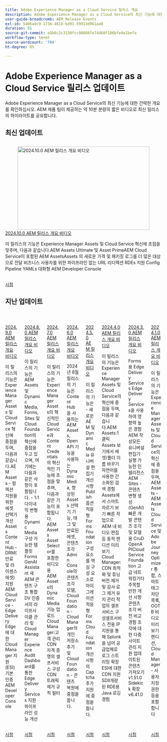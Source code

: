 ```yaml
---
title: Adobe Experience Manager as a Cloud Service 릴리스 개요
description: Adobe Experience Manager as a Cloud Service의 최신 기능에 대한 간략한 개요 보기
user-guide-breadcrumb: AEM Release Events
exl-id: 5406adc9-173b-461b-bd91-59913d961aa0
duration: 91
source-git-commit: a5b6c2c3150fcc98686fe74d68f186bfe4e1befa
workflow-type: tm+mt
source-wordcount: '784'
ht-degree: 6%

---
```


# Adobe Experience Manager as a Cloud Service 릴리스 업데이트

Adobe Experience Manager as a Cloud Service의 최신 기능에 대한 간략한 개요를 확인하십시오. AEM 제품 팀이 제공하는 약 10분 분량의 짧은 비디오로 최신 릴리스의 하이라이트를 공유합니다.

## 최신 업데이트

<!-- CARDS
{cta = Watch}

* 2024/2024-10-0.md

-->
<!-- START CARDS HTML - DO NOT MODIFY BY HAND -->
<div class="columns">
    <div class="column is-half-tablet is-half-desktop is-one-third-widescreen" aria-label="2024.10.0 AEM Release Overview Video">
        <div class="card" style="height: 100%; display: flex; flex-direction: column; height: 100%;">
            <div class="card-image">
                <figure class="image x-is-16by9">
                    <a href="2024/2024-10-0.md" title="2024.10.0 AEM 릴리스 개요 비디오" target="_blank" rel="referrer">
                        <img class="is-bordered-r-small" src="https://video.tv.adobe.com/v/3440501/?format=jpeg&nocache=1732753737912" alt="2024.10.0 AEM 릴리스 개요 비디오"
                             style="width: 100%; aspect-ratio: 16 / 9; object-fit: cover; overflow: hidden; display: block; margin: auto;">
                    </a>
                </figure>
            </div>
            <div class="card-content is-padded-small" style="display: flex; flex-direction: column; flex-grow: 1; justify-content: space-between;">
                <div class="top-card-content">
                    <p class="headline is-size-6 has-text-weight-bold">
                        <a href="2024/2024-10-0.md" target="_blank" rel="referrer" title="2024.10.0 AEM 릴리스 개요 비디오">2024.10.0 AEM 릴리스 개요 비디오</a>
                    </p>
                    <p class="is-size-6">이 릴리스의 기능은 Experience Manager Assets 및 Cloud Service 혁신에 초점을 맞추며, 다음과 같습니다.AEM Assets Ultimate 및 Asset PrimeAEM Cloud Service이 포함된 AEM AssetsAssets 의 새로운 가격 및 패키징 로그를 더 많은 대상으로 전달 비즈니스 사용자를 위한 파이프라인 없는 URL 리디렉션 RDE​s 지원 Config Pipeline YAMLs​ 대화형 AEM Developer Console</p>
                </div>
                <a href="2024/2024-10-0.md" target="_blank" rel="referrer" class="spectrum-Button spectrum-Button--outline spectrum-Button--primary spectrum-Button--sizeM" style="align-self: flex-start; margin-top: 1rem;">
                    <span class="spectrum-Button-label has-no-wrap has-text-weight-bold">시청</span>
                </a>
            </div>
        </div>
    </div>
</div>
<!-- END CARDS HTML - DO NOT MODIFY BY HAND -->

## 지난 업데이트

<!-- CARDS
{cta = Watch}

  * 2024/2024-9-0.md
  * 2024/2024-8-0.md
  * 2024/2024-7-0.md
  * 2024/2024-6-0.md
  * 2024/2024-5-0.md
  * 2024/2024-4-0.md
  * 2024/2024-3-0.md
  * 2024/2024-1-0.md
  
-->
<!-- START CARDS HTML - DO NOT MODIFY BY HAND -->
<div class="columns">
    <div class="column is-half-tablet is-half-desktop is-one-third-widescreen" aria-label="2024.9.0 AEM Release Overview Video">
        <div class="card" style="height: 100%; display: flex; flex-direction: column; height: 100%;">
            <div class="card-image">
                <figure class="image x-is-16by9">
                    <a href="2024/2024-9-0.md" title="2024.9.0 AEM 릴리스 개요 비디오" target="_blank" rel="referrer">
                        <img class="is-bordered-r-small" src="https://video.tv.adobe.com/v/3434847/?format=jpeg&nocache=1732753739303" alt="2024.9.0 AEM 릴리스 개요 비디오"
                             style="width: 100%; aspect-ratio: 16 / 9; object-fit: cover; overflow: hidden; display: block; margin: auto;">
                    </a>
                </figure>
            </div>
            <div class="card-content is-padded-small" style="display: flex; flex-direction: column; flex-grow: 1; justify-content: space-between;">
                <div class="top-card-content">
                    <p class="headline is-size-6 has-text-weight-bold">
                        <a href="2024/2024-9-0.md" target="_blank" rel="referrer" title="2024.9.0 AEM 릴리스 개요 비디오">2024.9.0 AEM 릴리스 개요 비디오</a>
                    </p>
                    <p class="is-size-6">이 릴리스의 기능은 Experience Manager Assets 및 Cloud Service 혁신에 중점을 두며, 다음과 같습니다.AEM Assets - 컬렉션 지원을 위한 에셋 선택기 개선​Assets Content Hub - DRM(만료 및 라이센스 에셋) 지원​AEM Cloud Service - Edge Delivery​Edge에 대한 Cloud Manager 지원(ESI) ​ 기본 인증​AEM Developer Console</p>
                </div>
                <a href="2024/2024-9-0.md" target="_blank" rel="referrer" class="spectrum-Button spectrum-Button--outline spectrum-Button--primary spectrum-Button--sizeM" style="align-self: flex-start; margin-top: 1rem;">
                    <span class="spectrum-Button-label has-no-wrap has-text-weight-bold">시청</span>
                </a>
            </div>
        </div>
    </div>
    <div class="column is-half-tablet is-half-desktop is-one-third-widescreen" aria-label="2024.8.0 AEM Release Overview Video">
        <div class="card" style="height: 100%; display: flex; flex-direction: column; height: 100%;">
            <div class="card-image">
                <figure class="image x-is-16by9">
                    <a href="2024/2024-8-0.md" title="2024.8.0 AEM 릴리스 개요 비디오" target="_blank" rel="referrer">
                        <img class="is-bordered-r-small" src="https://video.tv.adobe.com/v/3433381/?format=jpeg&nocache=1732753739298" alt="2024.8.0 AEM 릴리스 개요 비디오"
                             style="width: 100%; aspect-ratio: 16 / 9; object-fit: cover; overflow: hidden; display: block; margin: auto;">
                    </a>
                </figure>
            </div>
            <div class="card-content is-padded-small" style="display: flex; flex-direction: column; flex-grow: 1; justify-content: space-between;">
                <div class="top-card-content">
                    <p class="headline is-size-6 has-text-weight-bold">
                        <a href="2024/2024-8-0.md" target="_blank" rel="referrer" title="2024.8.0 AEM 릴리스 개요 비디오">2024.8.0 AEM 릴리스 개요 비디오</a>
                    </p>
                    <p class="is-size-6">이 릴리스의 기능은 AEM Assets 및 Dynamic Media, Forms, Sites 및 Cloud Foundation의 혁신에 중점을 두고 있으며, 여기에는 다음과 같은 사항이 포함됩니다. - 1:1 다이내믹 변형용 Dynamic Media 구성 가능한 템플릿 Forms GenAI Assistant 새 AEM 콘텐츠 구조 통합​DV 인증서의 라이프사이클 관리 및 Cloud Manager Experience Audit Dashboard를 통한 Edge Delivery Services 지원 파이프라인 성능 개선</p>
                </div>
                <a href="2024/2024-8-0.md" target="_blank" rel="referrer" class="spectrum-Button spectrum-Button--outline spectrum-Button--primary spectrum-Button--sizeM" style="align-self: flex-start; margin-top: 1rem;">
                    <span class="spectrum-Button-label has-no-wrap has-text-weight-bold">시청</span>
                </a>
            </div>
        </div>
    </div>
    <div class="column is-half-tablet is-half-desktop is-one-third-widescreen" aria-label="2024.7.0 AEM Release Overview Video">
        <div class="card" style="height: 100%; display: flex; flex-direction: column; height: 100%;">
            <div class="card-image">
                <figure class="image x-is-16by9">
                    <a href="2024/2024-7-0.md" title="2024.7.0 AEM 릴리스 개요 비디오" target="_blank" rel="referrer">
                        <img class="is-bordered-r-small" src="https://video.tv.adobe.com/v/3431707/?format=jpeg&nocache=1732753739316" alt="2024.7.0 AEM 릴리스 개요 비디오"
                             style="width: 100%; aspect-ratio: 16 / 9; object-fit: cover; overflow: hidden; display: block; margin: auto;">
                    </a>
                </figure>
            </div>
            <div class="card-content is-padded-small" style="display: flex; flex-direction: column; flex-grow: 1; justify-content: space-between;">
                <div class="top-card-content">
                    <p class="headline is-size-6 has-text-weight-bold">
                        <a href="2024/2024-7-0.md" target="_blank" rel="referrer" title="2024.7.0 AEM 릴리스 개요 비디오">2024.7.0 AEM 릴리스 개요 비디오</a>
                    </p>
                    <p class="is-size-6">이 릴리스의 기능은 Experience Manager Assets의 혁신적인 Cloud Service과 Content Credentials의 혁신적인 기능에 초점을 맞추며, 다음과 같은 기능이 포함됩니다. AEM Assets​Asset Selector를 포함한 비디오용​AEM Assets의 Dynamic Media 기능 업로드​Cloud Manager:고객 관리 CDN 자격 증명의 셀프서비스 구성​CDN​ ​트래픽 제거 규칙 필터</p>
                </div>
                <a href="2024/2024-7-0.md" target="_blank" rel="referrer" class="spectrum-Button spectrum-Button--outline spectrum-Button--primary spectrum-Button--sizeM" style="align-self: flex-start; margin-top: 1rem;">
                    <span class="spectrum-Button-label has-no-wrap has-text-weight-bold">시청</span>
                </a>
            </div>
        </div>
    </div>
    <div class="column is-half-tablet is-half-desktop is-one-third-widescreen" aria-label="2024.6.0 AEM release overview video">
        <div class="card" style="height: 100%; display: flex; flex-direction: column; height: 100%;">
            <div class="card-image">
                <figure class="image x-is-16by9">
                    <a href="2024/2024-6-0.md" title="2024.6.0 AEM 릴리스 개요 비디오" target="_blank" rel="referrer">
                        <img class="is-bordered-r-small" src="https://video.tv.adobe.com/v/3430779/?format=jpeg&nocache=1732753739294" alt="2024.6.0 AEM 릴리스 개요 비디오"
                             style="width: 100%; aspect-ratio: 16 / 9; object-fit: cover; overflow: hidden; display: block; margin: auto;">
                    </a>
                </figure>
            </div>
            <div class="card-content is-padded-small" style="display: flex; flex-direction: column; flex-grow: 1; justify-content: space-between;">
                <div class="top-card-content">
                    <p class="headline is-size-6 has-text-weight-bold">
                        <a href="2024/2024-6-0.md" target="_blank" rel="referrer" title="2024.6.0 AEM 릴리스 개요 비디오">2024.6.0 AEM 릴리스 개요 비디오</a>
                    </p>
                    <p class="is-size-6">2024년 6월 릴리스의 기능은 Content Hub을 사용하는 AEM Assets, OpenAPI 기능을 사용하는 Dynamic Media, 향상된 Assets 선택기 기능, 태그 및 만료된 에셋, 콘텐츠 조각 Admin Console의 콘텐츠 조각 모델, Cloud Foundation - Cloud Manager의 개인 저장소 추가 및 Cloud Foundation - 콘텐츠 복원에 중점을 둡니다.</p>
                </div>
                <a href="2024/2024-6-0.md" target="_blank" rel="referrer" class="spectrum-Button spectrum-Button--outline spectrum-Button--primary spectrum-Button--sizeM" style="align-self: flex-start; margin-top: 1rem;">
                    <span class="spectrum-Button-label has-no-wrap has-text-weight-bold">시청</span>
                </a>
            </div>
        </div>
    </div>
    <div class="column is-half-tablet is-half-desktop is-one-third-widescreen" aria-label="2024.5.0 AEM Release Overview Video">
        <div class="card" style="height: 100%; display: flex; flex-direction: column; height: 100%;">
            <div class="card-image">
                <figure class="image x-is-16by9">
                    <a href="2024/2024-5-0.md" title="2024.5.0 AEM 릴리스 개요 비디오" target="_blank" rel="referrer">
                        <img class="is-bordered-r-small" src="https://video.tv.adobe.com/v/3429503/?format=jpeg&nocache=1732753739313" alt="2024.5.0 AEM 릴리스 개요 비디오"
                             style="width: 100%; aspect-ratio: 16 / 9; object-fit: cover; overflow: hidden; display: block; margin: auto;">
                    </a>
                </figure>
            </div>
            <div class="card-content is-padded-small" style="display: flex; flex-direction: column; flex-grow: 1; justify-content: space-between;">
                <div class="top-card-content">
                    <p class="headline is-size-6 has-text-weight-bold">
                        <a href="2024/2024-5-0.md" target="_blank" rel="referrer" title="2024.5.0 AEM 릴리스 개요 비디오">2024.5.0 AEM 릴리스 개요 비디오</a>
                    </p>
                    <p class="is-size-6">이 릴리스의 기능은 - 새로운 AEM 및 Dynamic Media 유니버설 편집기 개선 사항 Publish 옵션 적응형 Forms Foundation 구성 요소를 핵심 구성 요소로 마이그레이션 적응형 Forms Cloud Foundation 개선 사항의 Captcha 추가 지원에 중점을 둡니다.</p>
                </div>
                <a href="2024/2024-5-0.md" target="_blank" rel="referrer" class="spectrum-Button spectrum-Button--outline spectrum-Button--primary spectrum-Button--sizeM" style="align-self: flex-start; margin-top: 1rem;">
                    <span class="spectrum-Button-label has-no-wrap has-text-weight-bold">시청</span>
                </a>
            </div>
        </div>
    </div>
    <div class="column is-half-tablet is-half-desktop is-one-third-widescreen" aria-label="2024.4.0 AEM Release Overview Video">
        <div class="card" style="height: 100%; display: flex; flex-direction: column; height: 100%;">
            <div class="card-image">
                <figure class="image x-is-16by9">
                    <a href="2024/2024-4-0.md" title="2024.4.0 AEM 릴리스 개요 비디오" target="_blank" rel="referrer">
                        <img class="is-bordered-r-small" src="https://video.tv.adobe.com/v/3429111/?format=jpeg&nocache=1732753739287" alt="2024.4.0 AEM 릴리스 개요 비디오"
                             style="width: 100%; aspect-ratio: 16 / 9; object-fit: cover; overflow: hidden; display: block; margin: auto;">
                    </a>
                </figure>
            </div>
            <div class="card-content is-padded-small" style="display: flex; flex-direction: column; flex-grow: 1; justify-content: space-between;">
                <div class="top-card-content">
                    <p class="headline is-size-6 has-text-weight-bold">
                        <a href="2024/2024-4-0.md" target="_blank" rel="referrer" title="2024.4.0 AEM 릴리스 개요 비디오">2024.4.0 AEM 릴리스 개요 비디오</a>
                    </p>
                    <p class="is-size-6">이 릴리스의 기능은 Experience Manager Assets 및 Cloud Service의 혁신에 중점을 두며, 다음과 같습니다.AEM Assets:1 클릭 Assets 보기에서 에셋/폴더 이름 바꾸기자연어를 사용한 간소화된 검색 경험Assets에서 스마트 자르기 보기 빠른 작업으로 AEM 내 비디오 편집 등 동적 렌디션 미리 보기Cloud Manager:CDN 최적화 및 튜닝버전 제거 및 감사 로그 제거 유지 관리 작업의 셀프서비스 구성셀프서비스 전용 IP 지원을 통해 Splunk을 넘어 공급업체로 로그 스트리밍 확장ESI에 대한 CDN 지원SDII개량된 RDE용 Java 로깅 경험</p>
                </div>
                <a href="2024/2024-4-0.md" target="_blank" rel="referrer" class="spectrum-Button spectrum-Button--outline spectrum-Button--primary spectrum-Button--sizeM" style="align-self: flex-start; margin-top: 1rem;">
                    <span class="spectrum-Button-label has-no-wrap has-text-weight-bold">시청</span>
                </a>
            </div>
        </div>
    </div>
    <div class="column is-half-tablet is-half-desktop is-one-third-widescreen" aria-label="2024.3.0 AEM Release Overview Video">
        <div class="card" style="height: 100%; display: flex; flex-direction: column; height: 100%;">
            <div class="card-image">
                <figure class="image x-is-16by9">
                    <a href="2024/2024-3-0.md" title="2024.3.0 AEM 릴리스 개요 비디오" target="_blank" rel="referrer">
                        <img class="is-bordered-r-small" src="https://video.tv.adobe.com/v/3428344/?format=jpeg&nocache=1732753739309" alt="2024.3.0 AEM 릴리스 개요 비디오"
                             style="width: 100%; aspect-ratio: 16 / 9; object-fit: cover; overflow: hidden; display: block; margin: auto;">
                    </a>
                </figure>
            </div>
            <div class="card-content is-padded-small" style="display: flex; flex-direction: column; flex-grow: 1; justify-content: space-between;">
                <div class="top-card-content">
                    <p class="headline is-size-6 has-text-weight-bold">
                        <a href="2024/2024-3-0.md" target="_blank" rel="referrer" title="2024.3.0 AEM 릴리스 개요 비디오">2024.3.0 AEM 릴리스 개요 비디오</a>
                    </p>
                    <p class="is-size-6">Forms용 Edge Delivery Services Edge Delivery Services을 사용하여 영향력 높은 경험 AEM 작성모든 유니버설 편집기 실행 가능한 인텔리전스 AEM Sites - 콘텐츠 변형 생성(GenAI) 빠른 개발 콘텐츠 조각 및 모델용 CruD OpenAPICloud Service Foundation 고급 네트워킹기타 주목할 만한 개선 사항 콘텐츠 조각 버전 비교 경험 조각에 대한 다중 사이트 관리 지원 업데이트된 콘텐츠 가져오기 v1.51.0 Sidekick 확장 v6.41.0</p>
                </div>
                <a href="2024/2024-3-0.md" target="_blank" rel="referrer" class="spectrum-Button spectrum-Button--outline spectrum-Button--primary spectrum-Button--sizeM" style="align-self: flex-start; margin-top: 1rem;">
                    <span class="spectrum-Button-label has-no-wrap has-text-weight-bold">시청</span>
                </a>
            </div>
        </div>
    </div>
    <div class="column is-half-tablet is-half-desktop is-one-third-widescreen" aria-label="2024.1.0 AEM Release Overview Video">
        <div class="card" style="height: 100%; display: flex; flex-direction: column; height: 100%;">
            <div class="card-image">
                <figure class="image x-is-16by9">
                    <a href="2024/2024-1-0.md" title="2024.1.0 AEM 릴리스 개요 비디오" target="_blank" rel="referrer">
                        <img class="is-bordered-r-small" src="https://video.tv.adobe.com/v/3427041/?format=jpeg&nocache=1732753739318" alt="2024.1.0 AEM 릴리스 개요 비디오"
                             style="width: 100%; aspect-ratio: 16 / 9; object-fit: cover; overflow: hidden; display: block; margin: auto;">
                    </a>
                </figure>
            </div>
            <div class="card-content is-padded-small" style="display: flex; flex-direction: column; flex-grow: 1; justify-content: space-between;">
                <div class="top-card-content">
                    <p class="headline is-size-6 has-text-weight-bold">
                        <a href="2024/2024-1-0.md" target="_blank" rel="referrer" title="2024.1.0 AEM 릴리스 개요 비디오">2024.1.0 AEM 릴리스 개요 비디오</a>
                    </p>
                    <p class="is-size-6">이 릴리스의 기능은 Experience Manager Assets 및 Cloud Service의 혁신에 중점을 두며, AEM Assets - AEM Assets Cloud Service 및 Adobe Journey Optimizer 통합, 스마트 태그 차단 목록, OOTB 비디오 미리보기 렌디션, Cloud Manager - 사용자 지정 권한 등을 포함합니다</p>
                </div>
                <a href="2024/2024-1-0.md" target="_blank" rel="referrer" class="spectrum-Button spectrum-Button--outline spectrum-Button--primary spectrum-Button--sizeM" style="align-self: flex-start; margin-top: 1rem;">
                    <span class="spectrum-Button-label has-no-wrap has-text-weight-bold">시청</span>
                </a>
            </div>
        </div>
    </div>
</div>
<!-- END CARDS HTML - DO NOT MODIFY BY HAND -->
